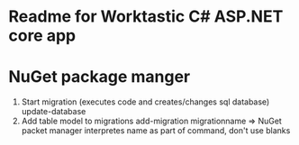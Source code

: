 # Readme for Worktastic C# ASP.NET core app

# NuGet package manger

1. Start migration (executes code and creates/changes sql database)
update-database
2. Add table model to migrations
add-migration migrationname
=> NuGet packet manager interpretes name as part of command, don't use blanks
